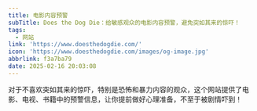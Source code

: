 ```yaml
---
title: 电影内容预警
subTitle: Does the Dog Die：给敏感观众的电影内容预警，避免突如其来的惊吓！
tags:
  - 网站
link: 'https://www.doesthedogdie.com/'
icon: 'https://www.doesthedogdie.com/images/og-image.jpg'
abbrlink: f3a7ba79
date: 2025-02-16 20:03:08
---
```


对于不喜欢突如其来的惊吓，特别是恐怖和暴力内容的观众，这个网站提供了电影、电视、书籍中的预警信息，让你提前做好心理准备，不至于被剧情吓到！